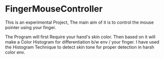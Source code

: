 # FingerMouseController
This is an experimental Project, The main aim of it is to control the mouse pointer using your finger.

The Program will first Require your hand's skin color. Then based on it will make a Color Histogram for differentiation b/w env / your finger. I have used the Histogram Technique to detect skin tone for proper detection in harsh color env.
